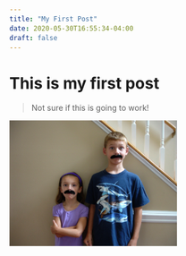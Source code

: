 ```yaml
---
title: "My First Post"
date: 2020-05-30T16:55:34-04:00
draft: false
---
```


# This is my first post

> Not sure if this is going to work!

![Test Image](/static/stacks_image_4_1.png)
